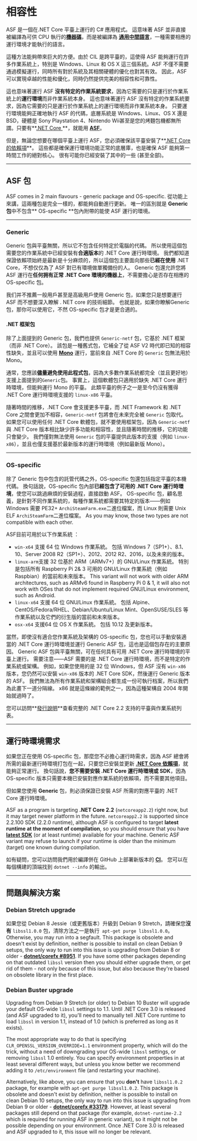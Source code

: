 # 相容性

ASF 是一個在.NET Core 平臺上運行的 C# 應用程式。 這意味著 ASF 並非直接被編譯為可供 CPU 執行的​**[機器碼](https://en.wikipedia.org/wiki/Machine_code)**，而是被編譯為 **[通用中間語言](https://en.wikipedia.org/wiki/Common_Intermediate_Language)**，一種需要相應的運行環境才能執行的語言。

這種方法能夠帶來巨大的方便。由於 CIL 是跨平臺的，這使得 ASF 能夠運行在許多作業系統上，特別是 Windows、Linux 和 OS X 這三個系統。ASF 不僅不需要通過模擬運行，同時所有對於系統及其相關硬體的優化也對其有效。 因此，ASF可以實現卓越的性能和優化，同時仍然提供完美的相容性和可靠性。

這也意味著運行 ASF **沒有特定的作業系統要求**，因為它需要的只是運行於作業系統上的**運行環境**而非作業系統本身。 這也意味著運行 ASF 沒有特定的作業系統要求，因為它需要的只是運行於作業系統上的運行環境而非作業系統本身。 只要運行環境能夠正確地執行 ASF 的代碼，底層系統是 Windows、Linux、OS X 還是 BSD，硬體是 Sony Playstation 4、Nintendo Wii甚至是您的烤麵包機都無所謂。只要有**[.NET Core ](https://github.com/dotnet/core-setup#daily-builds)**，就能用 **[ASF](https://github.com/JustArchiNET/ArchiSteamFarm/releases/latest)**。

但是，無論您想要在哪個平臺上運行 ASF，您必須確保該平臺安裝了**[.NET Core 的依賴項](https://github.com/dotnet/core/blob/master/Documentation/prereqs.md)**。 這些都是確保運行環境功能正常的底層庫，也是確保 ASF 能夠第一時間工作的絕對核心。 很有可能你已經安裝了其中的一些 (甚至全部)。

* * *

## ASF 包

ASF comes in 2 main flavours - generic package and OS-specific. 從功能上來講，這兩種包是完全一樣的，都能夠自動進行更新。 唯一的區別就是 **Generic包**中不包含** OS-specific **包內附帶的能使 ASF 運行的環境。

* * *

### Generic

Generic 包與平臺無關，所以它不包含任何特定於電腦的代碼。 所以使用這個包需要您的作業系統中已經安裝有**合適版本**的 .NET Core 運行時環境。 我們都知道保證依賴项始終是最新是十分麻烦的，所以這個包主要面向那些**已經在使用** .NET Core，不想仅仅為了 ASF 對已有環境做單獨備份的人。 Generic 包還允許您將 ASF 運行在**任何拥有正常 .NET Core 環境的機器上**，不需要擔心是否存在相應的 OS-specific 包。

我们并不推薦一般用戶甚至是高級用戶使用 Generic 包，如果您只是想要運行 ASF 而不想要深入瞭解 . NET core 的技術細節。 也就是說，如果你瞭解Generic包，那你可以使用它，不然 OS-specific 包才是更合適的。

#### .NET 框架包

除了上面提到的 Generic 包，我們也提供 `Generic-netf` 包，它基於 .NET 框架（而非 .NET Core）。 該包是一種舊式包，它補全了從 ASF V2 時代即已知的相容性缺失，並且可以使用 **[Mono](https://www.mono-project.com)** 運行，當前來自 .NET Core 的 `Generic` 包無法用於Mono。

通常，您應該**儘量避免使用此程式包**，因為大多數作業系統都完全（並且更好地）支援上面提到的` Generic `包。 事實上，這個軟體包只適用於缺失 .NET Core 運行時環境，但能夠運行 Mono 的平臺。 此類平臺的例子之一是至今仍沒有獲得 .NET Core 運行時環境支援的 `linux-x86` 平臺。

隨著時間的推移，.NET Core 會支援更多平臺，而 .NET Framework 和 .NET Core 之間會更加不相容，`Generic-netf` 包將會在未來完全被 `Generic` 包取代。 如果您可以使用任何 .NET Core 軟體包，就不要使用框架包，因為 `Generic-netf` 與 .NET Core 版本相比缺少許多功能和相容性，並且隨著時間的推移，它的功能只會變少。 我們僅對無法使用 `Generic` 包的平臺提供此版本的支援（例如 `linux-x86`），並且也僅支援基於最新版本的運行時環境（例如最新版 Mono）。

* * *

### OS-specific

除了 Generic 包中包含的託管代碼之外，OS-specific 包還包括指定平臺的本機代碼。 換句話說，OS-specific 包內部**已經包含了可用的 .NET Core 運行時環境**，使您可以跳過麻煩的安裝過程，直接啟動 ASF。 OS-specific 包，顧名思義，是針對不同作業系統的，每種作業系統都需要其特定的版本——例如 Windows 需要 PE32+ `ArchiSteamFarm.exe`二進位檔案，而 Linux 則需要 Unix ELF `ArchiSteamFarm`二進位檔案。 As you may know, those two types are not compatible with each other.

ASF目前可用於以下作業系統 ：

- `win-x64` 支援 64 位 Windows 作業系統。 包括 Windows 7（SP1+）、8.1、10、Server 2008 R2（SP1+）、2012、2012 R2、2016，以及未來的版本。
- `linux-arm`支援 32 位基於 ARM（ARMv7+）的 GNU/Linux 作業系統。 特別是包括所有 Raspberry Pi 2& 3 可用的 GNU/Linux 作業系統（例如 Raspbian）的當前和未來版本。 This variant will not work with older ARM architectures, such as ARMv6 found in Raspberry Pi 0 & 1, it will also not work with OSes that do not implement required GNU/Linux environment, such as Android.
- `linux-x64` 支援 64 位 GNU/Linux 作業系統。 包括 Alpine、CentOS/Fedora/RHEL、Debian/Ubuntu/Linux Mint、OpenSUSE/SLES 等作業系統以及它們的衍生版的當前和未來版本。
- `osx-x64` 支援64 位 OS X 作業系統。 包括 10.12 及更新版本。

當然，即使沒有適合您作業系統及架構的 OS-specific 包，您也可以手動安裝適當的 .NET Core 運行時環境並運行 Generic ASF 包，這也是這個包存在的主要原因。 Generic ASF 包與平臺無關，可在任何具有可用 .NET Core 運行時環境的平臺上運行。 需要注意——ASF 需要的是 .NET Core 運行時環境，而不是特定的作業系統或架構。 例如，如果您使用的是 32 位 Windows，但 ASF 沒有 `win-x86` 版本，您仍然可以安裝 `win-x86` 版本的 .NET Core SDK，然後運行 Generic 版本的 ASF。 我們無法為所有作業系統和架構組合都生成一份可執行档案，所以我們為此畫下一道分隔線。 x86 就是這條線的範例之一，因為這種架構自 2004 年開始就過時了。

您可以訪問​**[發行說明​](https://github.com/dotnet/core/blob/master/release-notes/2.2/2.2-supported-os.md)**查看完整的 .NET Core 2.2 支持的平臺與作業系統列表。

* * *

## 運行時環境需求

如果您正在使用 OS-specific 包，那麼您不必擔心運行時需求，因為 ASF 總會將所需的最新運行時環境打包在一起，只要您已安裝並更新 **[.NET Core 依賴項](https://github.com/dotnet/core/blob/master/Documentation/prereqs.md)**，就能夠正常運行。 換句話說，**您不需要安裝 .NET Core 運行時環境或 SDK**，因為 OS-specific 版本只需要本機已安裝對應作業系統的依賴項，而不需要其他項目。

但如果您使用 **Generic** 包，則必須保證已安裝 ASF 所需的對應平臺的 .NET Core 運行時環境。

ASF as a program is targeting **.NET Core 2.2** (`netcoreapp2.2`) right now, but it may target newer platform in the future. `netcoreapp2.2` is supported since 2.2.100 SDK (2.2.0 runtime), although ASF is configured to target **latest runtime at the moment of compilation**, so you should ensure that you have **[latest SDK](https://dotnet.microsoft.com/download)** (or at least runtime) available for your machine. Generic ASF variant may refuse to launch if your runtime is older than the minimum (target) one known during compilation.

如有疑問，您可以訪問我們用於編譯併在 GitHub 上部署新版本的 **[CI](https://ci.appveyor.com/project/JustArchi/ArchiSteamFarm)**。 您可以在每個構建的頂端找到 `dotnet --info` 的輸出。

* * *

## 問題與解決方案

### Debian Stretch upgrade

如果您從 Debian 8 Jessie（或更舊版本）升級到 Debian 9 Stretch，請確保您**沒有** `libssl1.0.0` 包，清除方法之一是執行` apt-get purge libssl1.0.0`。 Otherwise, you may run into a segfault. This package is obsolete and doesn't exist by definition, neither is possible to install on clean Debian 9 setups, the only way to run into this issue is upgrading from Debian 8 or older - **[dotnet/corefx #8951](https://github.com/dotnet/corefx/issues/8951#issuecomment-314455190)**. If you have some other packages depending on that outdated `libssl` version then you should either upgrade them, or get rid of them - not only because of this issue, but also because they're based on obsolete library in the first place.

### Debian Buster upgrade

Upgrading from Debian 9 Stretch (or older) to Debian 10 Buster will upgrade your default OS-wide `libssl` settings to 1.1. Until .NET Core 3.0 is released (and ASF upgraded to it), you'll need to manually tell .NET Core runtime to load `libssl` in version 1.1, instead of 1.0 (which is preferred as long as it exists).

The most appropriate way to do that is specifying `CLR_OPENSSL_VERSION_OVERRIDE=1.1` environment property, which will do the trick, without a need of downgrading your OS-wide `libssl` settings, or removing `libssl` 1.0 entirely. You can specify environment properties in at least several different ways, but unless you know better we recommend adding it to `/etc/environment` file (and restarting your machine).

Alternatively, like above, you can ensure that you **don't** have `libssl1.0.2` package, for example with `apt-get purge libssl1.0.2`. This package is obsolete and doesn't exist by definition, neither is possible to install on clean Debian 10 setups, the only way to run into this issue is upgrading from Debian 9 or older - **[dotnet/corefx #33179](https://github.com/dotnet/corefx/issues/33179)**. However, at least several packages still depend on that package (for example, `dotnet-runtime-2.2` which is required for running ASF in generic variant), so it might not be possible depending on your environment. Once .NET Core 3.0 is released and ASF upgraded to it, this issue will no longer be relevant.